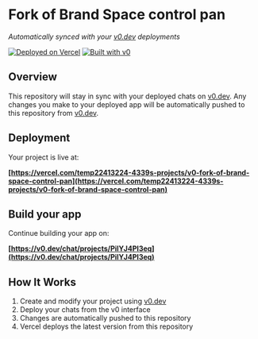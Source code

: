 # Fork of Brand Space control pan

*Automatically synced with your [v0.dev](https://v0.dev) deployments*

[![Deployed on Vercel](https://img.shields.io/badge/Deployed%20on-Vercel-black?style=for-the-badge&logo=vercel)](https://vercel.com/temp22413224-4339s-projects/v0-fork-of-brand-space-control-pan)
[![Built with v0](https://img.shields.io/badge/Built%20with-v0.dev-black?style=for-the-badge)](https://v0.dev/chat/projects/PiIYJ4PI3eq)

## Overview

This repository will stay in sync with your deployed chats on [v0.dev](https://v0.dev).
Any changes you make to your deployed app will be automatically pushed to this repository from [v0.dev](https://v0.dev).

## Deployment

Your project is live at:

**[https://vercel.com/temp22413224-4339s-projects/v0-fork-of-brand-space-control-pan](https://vercel.com/temp22413224-4339s-projects/v0-fork-of-brand-space-control-pan)**

## Build your app

Continue building your app on:

**[https://v0.dev/chat/projects/PiIYJ4PI3eq](https://v0.dev/chat/projects/PiIYJ4PI3eq)**

## How It Works

1. Create and modify your project using [v0.dev](https://v0.dev)
2. Deploy your chats from the v0 interface
3. Changes are automatically pushed to this repository
4. Vercel deploys the latest version from this repository